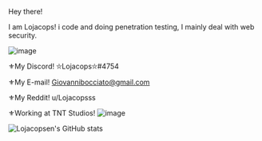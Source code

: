 Hey there! 

I am Lojacops! i code and doing penetration testing, I mainly deal with web security.

![image](https://user-images.githubusercontent.com/68278515/112797570-de469480-906b-11eb-9b10-5ed813c49a0e.png)

⚜My Discord! ⛥Lojacops⛥#4754

⚜My E-mail! Giovannibocciato@gmail.com

⚜My Reddit! u/Lojacopsss

⚜Working at TNT Studios! ![image](https://user-images.githubusercontent.com/68278515/114585404-e31e6180-9c83-11eb-8dc2-d940c76667fe.png)


![Lojacopsen's GitHub stats](https://github-readme-stats.vercel.app/api?username=Lojacopsen&count_private=true&theme=radical)


